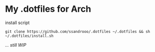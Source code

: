 # My .dotfiles for Arch

install script
```
git clone https://github.com/ssandrooo/.dotfiles ~/.dotfiles && sh ~/.dotfiles/install.sh
```

*... still WIP*